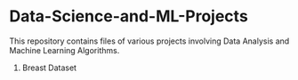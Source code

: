 # Data-Science-and-ML-Projects
This repository contains files of various projects involving Data Analysis and Machine Learning Algorithms.

1) Breast Dataset

